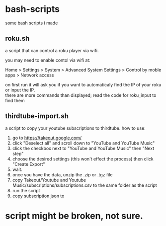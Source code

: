 # bash-scripts
some bash scripts i made
## roku.sh
a script that can control a roku player via wifi.

you may need to enable contol via wifi at:

Home > Settings > System > Advanced System Settings > Control by moble apps > Network access

on first run it will ask you if you want to automaticaly find the IP of your roku or input the IP.     
there are more commands than displayed; read the code for roku_input to find them

## thirdtube-import.sh
a script to copy your youtube subscriptions to thirdtube.
how to use:
1. go to https://takeout.google.com/
2. click "Deselect all" and scroll down to "YouTube and YouTube Music"
3. click the checkbox next to "YouTube and YouTube Music" then "Next step"
4. choose the desired settings (this won't effect the process) then click "Create Export"
5. wait.
6. once you have the data, unzip the .zip or .tgz file
7. copy Takeout/Youtube and Youtube Music/subscriptions/subscriptions.csv to the same folder as the script
8. run the script
9. copy subscription.json to
# script might be broken, not sure.
